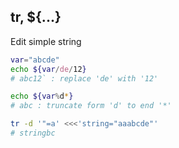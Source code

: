 tr, ${...}
---
Edit simple string
```sh
var="abcde"
echo ${var/de/12}
# abc12` : replace 'de' with '12' 

echo ${var%d*}
# abc : truncate form 'd' to end '*'

tr -d '"=a' <<<'string="aaabcde"'
# stringbc
```
